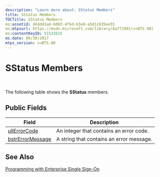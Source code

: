 ```yaml
---
description: "Learn more about: SStatus Members"
title: SStatus Members
TOCTitle: SStatus Members
ms:assetid: d4dd41ad-b083-4f6d-b3e8-a5d1c635ee55
ms:mtpsurl: https://msdn.microsoft.com/library/Aa771991(v=BTS.80)
ms:contentKeyID: 51531615
ms.date: 08/30/2017
mtps_version: v=BTS.80
---
```


# SStatus Members

 

The following table shows the **SStatus** members.

## Public Fields

<table>
<thead>
<tr class="header">
<th>Field</th>
<th>Description</th>
</tr>
</thead>
<tbody>
<tr class="odd">
<td><a href="sstatus-ullerrorcode-field.md">ullErrorCode</a></td>
<td>An integer that contains an error code.</td>
</tr>
<tr class="even">
<td><a href="sstatus-bstrerrormessage-field.md">bstrErrorMessage</a></td>
<td>A string that contains an error message.</td>
</tr>
</tbody>
</table>


## See Also

[Programming with Enterprise Single Sign-On](https://msdn.microsoft.com/library/aa704508\(v=bts.80\))

